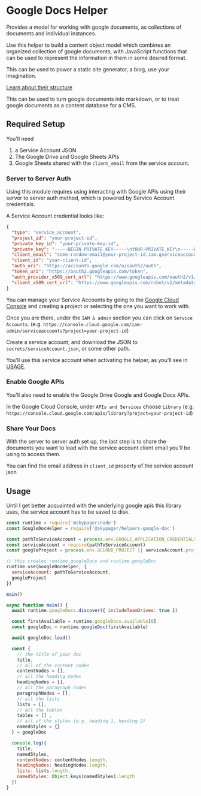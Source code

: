 # Google Docs Helper

Provides a model for working with google documents, as collections of documents and individual instances.

Use this helper to build a content object model which combines an organized collection of google documents,
with JavaScript functions that can be used to represent the information in them in some desired format. 

This can be used to power a static site generator, a blog, use your imagination. 

[Learn about their structure](https://developers.google.com/docs/api/concepts/structure)

This can be used to turn google documents into markdown, or to treat google documents as a content database for a CMS. 

## Required Setup

You'll need

1) a Service Account JSON
2) The Google Drive and Google Sheets APIs
3) Google Sheets shared with the `client_email` from the service account.

### Server to Server Auth

Using this module requires using interacting with Google APIs using their server to server auth method, which is powered by Service Account credentials.

A Service Account credential looks like:

```json
{
  "type": "service_account",
  "project_id": "your-project-id",
  "private_key_id": "your-private-key-id",
  "private_key": "-----BEGIN PRIVATE KEY-----\nYOUR-PRIVATE_KEY\n-----END PRIVATE KEY-----\n",
  "client_email": "some-random-email@your-project-id.iam.gserviceaccount.com",
  "client_id": "your-client-id",
  "auth_uri": "https://accounts.google.com/o/oauth2/auth",
  "token_uri": "https://oauth2.googleapis.com/token",
  "auth_provider_x509_cert_url": "https://www.googleapis.com/oauth2/v1/certs",
  "client_x509_cert_url": "https://www.googleapis.com/robot/v1/metadata/x509/your-project-id.iam.gserviceaccount.com"
}
```

You can manage your Service Accounts by going to the [Google Cloud Console](https://console.cloud.google.com/) and creating a project or selecting the one you want to work with.

Once you are there, under the `IAM & admin` section you can click on `Service Accounts`. (e.g. `https://console.cloud.google.com/iam-admin/serviceaccounts?project=your-project-id`)

Create a service account, and download the JSON to `secrets/serviceAccount.json`, or some other path.

You'll use this service account when activating the helper, as you'll see in [USAGE](#usage).

### Enable Google APIs

You'll also need to enable the Google Drive Google and Google Docs APIs.  

In the Google Cloud Console, under `APIs and Services` choose `Library` (e.g. `https://console.cloud.google.com/apis/library?project=your-project-id`)

### Share Your Docs 

With the server to server auth set up, the last step is to share the documents you want to load with the service account client email you'll be using to access them.

You can find the email address in `client_id` property of the service account json

## Usage

Until I get better acquainted with the underlying google apis this library uses, the service account has to be saved to disk.

```javascript
const runtime = require('@skypager/node')
const GoogleDocHelper = require('@skypager/helpers-google-doc')

const pathToServiceAccount = process.env.GOOGLE_APPLICATION_CREDENTIALS || '/path/to/service-account.json'
const serviceAccount = require(pathToServiceAccount)
const googleProject = process.env.GCLOUD_PROJECT || serviceAccount.project_id

// this creates runtime.googleDocs and runtime.googleDoc 
runtime.use(GoogleDocHelper, {
  serviceAccount: pathToServiceAccount,
  googleProject
})

main()

async function main() {
  await runtime.googleDocs.discover({ includeTeamDrives: true })

  const firstAvailable = runtime.googleDocs.available[0]
  const googleDoc = runtime.googleDoc(firstAvailable)

  await googleDoc.load()

  const { 
    // the title of your doc
    title,
    // all of the content nodes 
    contentNodes = [],
    // all the heading nodes
    headingNodes = [],
    // all the paragraph nodes
    paragraphNodes = [], 
    // all the lists
    lists = [], 
    // all the tables
    tables = [] ,
    // all of the styles (e.g. heading 1, heading 2)
    namedStyles = {}
  } = googleDoc

  console.log({ 
    title, 
    namedStyles,
    contentNodes: contentNodes.length, 
    headingNodes: headingNodes.length, 
    lists: lists.length,
    namedStyles: Object.keys(namedStyles).length
  })
}
```